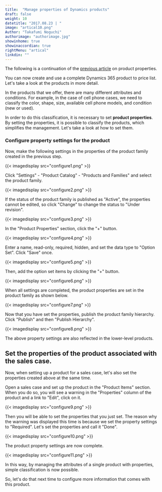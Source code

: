 ```yaml
---
title:  "Manage properties of Dynamics products"
draft: false
weight: 10
datetitle: "2017.08.23 | "
image: "artical10.png"
Author: "Takafumi Noguchi"
authorimage: "authorimage.jpg"
showinhome: true
showinaccordian: true
rightMenu: "artical"
linkdin: ""
---
```

<!-- Intro  -->
The following is a continuation of the [previous article](#) on product properties.

You can now create and use a complete Dynamics 365 product to price list. Let's take a look at the products in more detail.

In the products that we offer, there are many different attributes and conditions. For example, in the case of cell phone cases, we need to classify the color, shape, size, available cell phone models, and condition (new or used).

In order to do this classification, it is necessary to set **product properties**. By setting the properties, it is possible to classify the products, which simplifies the management. Let's take a look at how to set them.

### Configure property settings for the product
Now, make the following settings in the properties of the product family created in the previous step.
<!-- Image= configure1.png -->
{{< imagedisplay src="configure1.png" >}}

Click "Settings" - "Product Catalog" - "Products and Families" and select the product family.
<!-- Imege= configure2.png -->
{{< imagedisplay src="configure2.png" >}}

If the status of the product family is published as "Active", the properties cannot be edited, so click "Change" to change the status to "Under revision".
<!-- Image= configure3.png -->
{{< imagedisplay src="configure3.png" >}}

In the "Product Properties" section, click the "+" button.
<!-- Image= configure4.png -->
{{< imagedisplay src="configure4.png" >}}

Enter a name, read-only, required, hidden, and set the data type to "Option Set". Click "Save" once.
<!-- Image= configure5.png -->
{{< imagedisplay src="configure5.png" >}}

Then, add the option set items by clicking the "+" button.
<!-- Image= configure6.png -->
{{< imagedisplay src="configure6.png" >}}

When all settings are completed, the product properties are set in the product family as shown below.
<!-- Image= configure7.png -->
{{< imagedisplay src="configure7.png" >}}

Now that you have set the properties, publish the product family hierarchy. Click "Publish" and then "Publish Hierarchy".
<!-- Image= configure8.png -->
{{< imagedisplay src="configure8.png" >}}

The above property settings are also reflected in the lower-level products.

## Set the properties of the product associated with the sales case.
Now, when setting up a product for a sales case, let's also set the properties created above at the same time.

Open a sales case and set up the product in the "Product Items" section. When you do so, you will see a warning in the "Properties" column of the product and a link to "Edit", click on it.
<!-- Image= configure9.png -->
{{< imagedisplay src="configure9.png" >}}

Then you will be able to set the properties that you just set. The reason why the warning was displayed this time is because we set the property settings to "Required". Let's set the properties and call it "Done".
<!-- Image= configure10.png -->
{{< imagedisplay src="configure10.png" >}}

The product property settings are now complete.
<!-- Image= configure11.png -->
{{< imagedisplay src="configure11.png" >}}

In this way, by managing the attributes of a single product with properties, simple classification is now possible.

So, let's do that next time to configure more information that comes with this product.